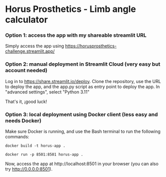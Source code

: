 # Horus Prosthetics - Limb angle calculator

### Option 1: access the app with my shareable streamlit URL

Simply access the app using https://horusprosthetics-challenge.streamlit.app/

### Option 2: manual deployment in Streamlit Cloud (very easy but account needed)

Log in to https://share.streamlit.io/deploy.
Clone the repository, use the URL to deploy the app, and the app.py script as entry point to deploy the app. In "advanced settings", select "Python 3.11"

That's it, ¡good luck!

### Option 3: local deployment using Docker client (less easy and needs Docker)

Make sure Docker is running, and use the Bash terminal to run the following commands:

```
docker build -t horus-app .
```

```
docker run -p 8501:8501 horus-app .
```

Now, access the app at http://localhost:8501 in your browser (you can also try http://0.0.0.0:8501).
